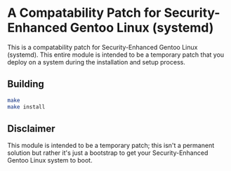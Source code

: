 # A Compatability Patch for Security-Enhanced Gentoo Linux (systemd)
This is a compatability patch for Security-Enhanced Gentoo Linux (systemd). This entire module is intended to be a temporary patch that you deploy on a system during the installation and setup process.

## Building
```bash
make
make install
```

## Disclaimer
This module is intended to be a temporary patch; this isn't a permanent solution but rather it's just a bootstrap to get your Security-Enhanced Gentoo Linux system to boot.

